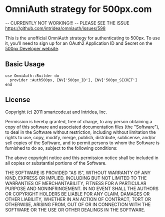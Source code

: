 # OmniAuth strategy for 500px.com

-- CURRENTLY NOT WORKING!!! 
-- PLEASE SEE THE ISSUE 
https://github.com/intridea/omniauth/issues/598 

This is the unofficial OmniAuth strategy for authenticating to 500px. To
use it, you'll need to sign up for an OAuth2 Application ID and Secret
on the [500px Developer website](http://developers.500px.com/).

## Basic Usage
    use OmniAuth::Builder do
      provider :Auth500px, ENV['500px_ID'], ENV['500px_SECRET']
    end

## License

Copyright (c) 2011 smartcode.at and Intridea, Inc.

Permission is hereby granted, free of charge, to any person obtaining a copy of this software and associated documentation files (the "Software"), to deal in the Software without restriction, including without limitation the rights to use, copy, modify, merge, publish, distribute, sublicense, and/or sell copies of the Software, and to permit persons to whom the Software is furnished to do so, subject to the following conditions:

The above copyright notice and this permission notice shall be included in all copies or substantial portions of the Software.

THE SOFTWARE IS PROVIDED "AS IS", WITHOUT WARRANTY OF ANY KIND, EXPRESS OR IMPLIED, INCLUDING BUT NOT LIMITED TO THE WARRANTIES OF MERCHANTABILITY, FITNESS FOR A PARTICULAR PURPOSE AND NONINFRINGEMENT. IN NO EVENT SHALL THE AUTHORS OR COPYRIGHT HOLDERS BE LIABLE FOR ANY CLAIM, DAMAGES OR OTHER LIABILITY, WHETHER IN AN ACTION OF CONTRACT, TORT OR OTHERWISE, ARISING FROM, OUT OF OR IN CONNECTION WITH THE SOFTWARE OR THE USE OR OTHER DEALINGS IN THE SOFTWARE.
